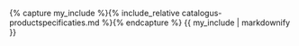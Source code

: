 <!---
Deze readme.md wordt gebruikt om de catalogus en productspecificaties via GIThub Pages te ontsluiten
-->
{% capture my_include %}{% include_relative catalogus-productspecificaties.md %}{% endcapture %}
{{ my_include | markdownify }}